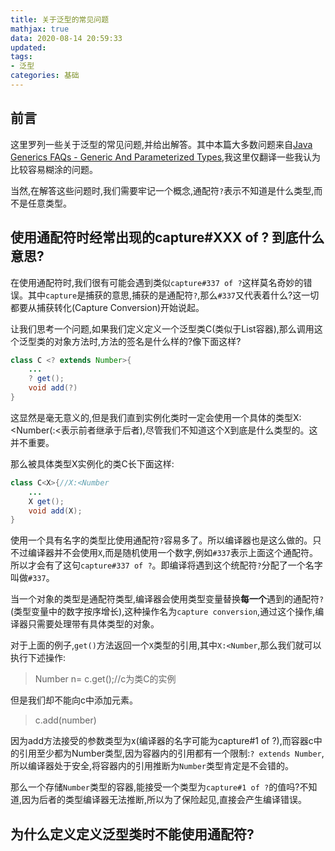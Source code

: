 ```yaml
---
title: 关于泛型的常见问题
mathjax: true
data: 2020-08-14 20:59:33
updated:
tags:
- 泛型
categories: 基础
---
```


## 前言

这里罗列一些关于泛型的常见问题,并给出解答。其中本篇大多数问题来自[Java Generics FAQs - Generic And Parameterized Types](http://www.angelikalanger.com/GenericsFAQ/FAQSections/ParameterizedTypes.html),我这里仅翻译一些我认为比较容易糊涂的问题。

当然,在解答这些问题时,我们需要牢记一个概念,通配符`?`表示不知道是什么类型,而不是任意类型。

## 使用通配符时经常出现的capture#XXX of ? 到底什么意思?

在使用通配符时,我们很有可能会遇到类似`capture#337 of ?`这样莫名奇妙的错误。其中`capture`是捕获的意思,捕获的是通配符`?`,那么`#337`又代表着什么?这一切都要从捕获转化(Capture Conversion)开始说起。

让我们思考一个问题,如果我们定义定义一个泛型类C(类似于List容器),那么调用这个泛型类的对象方法时,方法的签名是什么样的?像下面这样?

``` java
class C <? extends Number>{
    ...
    ? get();
    void add(?)
}
```
这显然是毫无意义的,但是我们直到实例化类时一定会使用一个具体的类型X\:\<Number(:<表示前者继承于后者),尽管我们不知道这个X到底是什么类型的。这并不重要。

那么被具体类型X实例化的类C长下面这样:

``` java
class C<X>{//X:<Number
    ...
    X get();
    void add(X);
}
```
使用一个具有名字的类型比使用通配符`?`容易多了。所以编译器也是这么做的。只不过编译器并不会使用`X`,而是随机使用一个数字,例如`#337`表示上面这个通配符。所以才会有了这句`capture#337 of ?`。即编译将遇到这个统配符`?`分配了一个名字叫做`#337`。

当一个对象的类型是通配符类型,编译器会使用类型变量替换**每一个**遇到的通配符`?`(类型变量中的数字按序增长),这种操作名为`capture conversion`,通过这个操作,编译器只需要处理带有具体类型的对象。

对于上面的例子,`get()`方法返回一个`X`类型的引用,其中`X:<Number`,那么我们就可以执行下述操作:
>Number n= c.get();//c为类C的实例

但是我们却不能向c中添加元素。

> c.add(number)

因为add方法接受的参数类型为x(编译器的名字可能为capture#1 of ?),而容器c中的引用至少都为Number类型,因为容器内的引用都有一个限制:`? extends Number`,所以编译器处于安全,将容器内的引用推断为`Number`类型肯定是不会错的。

那么一个存储`Number`类型的容器,能接受一个类型为`capture#1 of ?`的值吗?不知道,因为后者的类型编译器无法推断,所以为了保险起见,直接会产生编译错误。

## 为什么定义定义泛型类时不能使用通配符?



